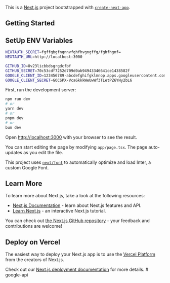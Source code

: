 This is a [Next.js](https://nextjs.org/) project bootstrapped with [`create-next-app`](https://github.com/vercel/next.js/tree/canary/packages/create-next-app).

## Getting Started

## SetUp ENV Variables

```bash
NEXTAUTH_SECRET=fgffgbgfngnnvfghfhvgngffg/fghfhgnf=
NEXTAUTH_URL=http://localhost:3000

GITHUB_ID=Ov23licbbdsgrgdcfbf
GITHUB_SECRET=70c53cdf7252d709d0ab94943346641ce1438582f
GOOGLE_CLIENT_ID=123456789-abcdefghifgklmnop.apps.googleusercontent.com
GOOGLE_CLIENT_SECRET=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

```
First, run the development server:

```bash
npm run dev
# or
yarn dev
# or
pnpm dev
# or
bun dev
```

Open [http://localhost:3000](http://localhost:3000) with your browser to see the result.

You can start editing the page by modifying `app/page.tsx`. The page auto-updates as you edit the file.

This project uses [`next/font`](https://nextjs.org/docs/basic-features/font-optimization) to automatically optimize and load Inter, a custom Google Font.

## Learn More

To learn more about Next.js, take a look at the following resources:

- [Next.js Documentation](https://nextjs.org/docs) - learn about Next.js features and API.
- [Learn Next.js](https://nextjs.org/learn) - an interactive Next.js tutorial.

You can check out [the Next.js GitHub repository](https://github.com/vercel/next.js/) - your feedback and contributions are welcome!

## Deploy on Vercel

The easiest way to deploy your Next.js app is to use the [Vercel Platform](https://vercel.com/new?utm_medium=default-template&filter=next.js&utm_source=create-next-app&utm_campaign=create-next-app-readme) from the creators of Next.js.

Check out our [Next.js deployment documentation](https://nextjs.org/docs/deployment) for more details.
#   g o o g l e - a p i  
 